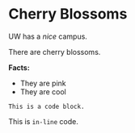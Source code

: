 # Cherry Blossoms

UW has a *nice* campus.

There are cherry blossoms.

**Facts:**
- They are pink
- They are cool

```
This is a code block.
```

This is `in-line` code.
